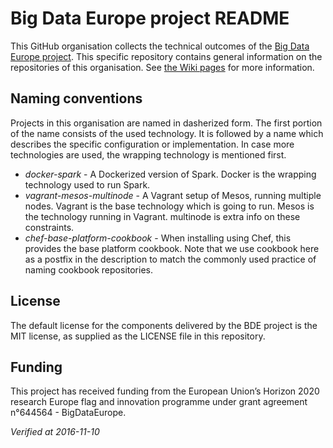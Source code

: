 # Big Data Europe project README

This GitHub organisation collects the technical outcomes of the [Big Data
Europe project].  This specific repository
contains general information on the repositories of this organisation. See [the Wiki pages](https://github.com/big-data-europe/README/wiki) for more information.

[Big Data Europe project]: https://web.archive.org/web/20211021221357/https://www.big-data-europe.eu/

## Naming conventions

Projects in this organisation are named in dasherized form.  The first
portion of the name consists of the used technology.  It is followed by a
name which describes the specific configuration or implementation.  In case
more technologies are used, the wrapping technology is mentioned first.

*   *docker-spark* - A Dockerized version of Spark.  Docker is the wrapping
  technology used to run Spark. 
*   *vagrant-mesos-multinode* - A Vagrant setup of Mesos, running multiple
  nodes.  Vagrant is the base technology which is going to run.  Mesos is
  the technology running in Vagrant.  multinode is extra info on these
  constraints.
*   *chef-base-platform-cookbook* - When installing using Chef, this provides
  the base platform cookbook.  Note that we use cookbook here as a postfix
  in the description to match the commonly used practice of naming cookbook
  repositories.

## License

The default license for the components delivered by the BDE project is the
MIT license, as supplied as the LICENSE file in this repository.

## Funding

This project has received funding from the European Union’s Horizon 2020
research Europe flag and innovation programme under grant agreement
n°644564 - BigDataEurope.


_Verified at 2016-11-10_
